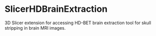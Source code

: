 # SlicerHDBrainExtraction
3D Slicer extension for accessing HD-BET brain extraction tool for skull stripping in brain MRI images.
